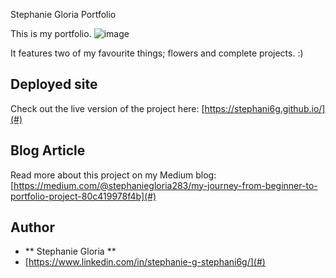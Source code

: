 Stephanie Gloria Portfolio

This is my portfolio. 
![image](https://github.com/user-attachments/assets/78b47b99-87c6-422b-a05a-c8ebf3de4abf)



It features two of my favourite things; flowers and complete projects. :) 
## Deployed site
Check out the live version of the project here: [https://stephani6g.github.io/](#)

## Blog Article
Read more about this project on my Medium blog: [https://medium.com/@stephaniegloria283/my-journey-from-beginner-to-portfolio-project-80c419978f4b](#)

## Author 
- ** Stephanie Gloria **
- [https://www.linkedin.com/in/stephanie-g-stephani6g/](#)
  
